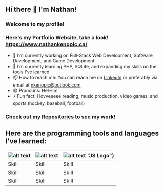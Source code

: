 ## Hi there 👋 I'm Nathan!
### Welcome to my profile!

### Here's my Portfolio Website, take a look! https://www.nathankenopic.ca/

- 🔭 I’m currently working on Full-Stack Web Development, Software Development, and Game Development
- 🌱 I’m currently learning PHP, SQLite, and expanding my skills on the tools I've learned
- 📫 How to reach me: You can reach me on [LinkedIn](https://www.linkedin.com/in/nathankenopic/) or preferably via email at nkenopic@outlook.com
- 😄 Pronouns: He/Him 
- ⚡ Fun fact: I lovveeeee reading, music production, video games, and sports (hockey, baseball, football)

### Check out my [Repositories](https://github.com/NateKenopic?tab=repositories) to see my work!

## Here are the programming tools and languages I've learned:

| ![alt text](https://cdn-icons-png.flaticon.com/512/919/919827.png "HTML Logo") | ![alt text](https://cdn-icons-png.flaticon.com/512/5968/5968242.png "CSS Logo") | ![alt text](https://cdn.iconscout.com/icon/free/png-256/free-javascript-2038874-1720087.png) "JS Logo") |
| --- | --- | --- |
| Skill | Skill | Skill |
| Skill | Skill | Skill |
| Skill | Skill | Skill |
